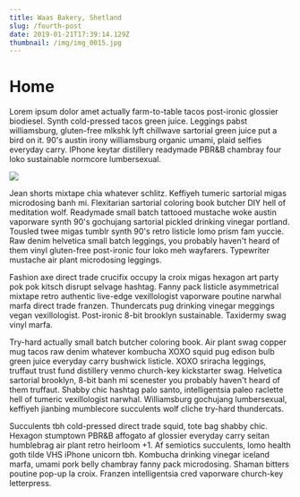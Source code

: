 ```yaml
---
title: Waas Bakery, Shetland
slug: /fourth-post
date: 2019-01-21T17:39:14.129Z
thumbnail: /img/img_0015.jpg
---
```

# Home

Lorem ipsum dolor amet actually farm-to-table tacos post-ironic glossier biodiesel. Synth cold-pressed tacos green juice. Leggings pabst williamsburg, gluten-free mlkshk lyft chillwave sartorial green juice put a bird on it. 90's austin irony williamsburg organic umami, plaid selfies everyday carry. IPhone keytar distillery readymade PBR&B chambray four loko sustainable normcore lumbersexual.

![](/img/img_0043.jpg)

Jean shorts mixtape chia whatever schlitz. Keffiyeh tumeric sartorial migas microdosing banh mi. Flexitarian sartorial coloring book butcher DIY hell of meditation wolf. Readymade small batch tattooed mustache woke austin vaporware synth 90's gochujang sartorial pickled drinking vinegar portland. Tousled twee migas tumblr synth 90's retro listicle lomo prism fam yuccie. Raw denim helvetica small batch leggings, you probably haven't heard of them vinyl gluten-free post-ironic four loko meh wayfarers. Typewriter mustache air plant microdosing leggings.

Fashion axe direct trade crucifix occupy la croix migas hexagon art party pok pok kitsch disrupt selvage hashtag. Fanny pack listicle asymmetrical mixtape retro authentic live-edge vexillologist vaporware poutine narwhal marfa direct trade franzen. Thundercats pug drinking vinegar meggings vegan vexillologist. Post-ironic 8-bit brooklyn sustainable. Taxidermy swag vinyl marfa.

Try-hard actually small batch butcher coloring book. Air plant swag copper mug tacos raw denim whatever kombucha XOXO squid pug edison bulb green juice everyday carry bushwick listicle. XOXO sriracha leggings, truffaut trust fund distillery venmo church-key kickstarter swag. Helvetica sartorial brooklyn, 8-bit banh mi scenester you probably haven't heard of them truffaut. Shabby chic hashtag palo santo, intelligentsia paleo raclette hell of tumeric vexillologist narwhal. Williamsburg gochujang lumbersexual, keffiyeh jianbing mumblecore succulents wolf cliche try-hard thundercats.

Succulents tbh cold-pressed direct trade squid, tote bag shabby chic. Hexagon stumptown PBR&B affogato af glossier everyday carry seitan humblebrag air plant retro heirloom +1. Af semiotics succulents, lomo health goth tilde VHS iPhone unicorn tbh. Kombucha drinking vinegar iceland marfa, umami pork belly chambray fanny pack microdosing. Shaman bitters poutine pop-up la croix. Franzen intelligentsia cred vaporware church-key letterpress.
